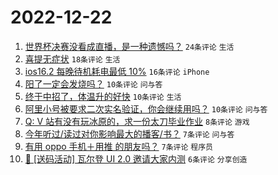 # 2022-12-22

1. [世界杯决赛没看成直播，是一种遗憾吗？](https://www.v2ex.com/t/904053) `24条评论` `生活`
1. [喜提无症状](https://www.v2ex.com/t/904055) `18条评论` `生活`
1. [ios16.2 每晚待机耗电最低 10%](https://www.v2ex.com/t/904054) `16条评论` `iPhone`
1. [阳了一定会发烧吗？](https://www.v2ex.com/t/904061) `10条评论` `问与答`
1. [终于中招了，体温升的好快](https://www.v2ex.com/t/904044) `10条评论` `生活`
1. [阿里小号被要求二次实名验证，你会继续用吗？](https://www.v2ex.com/t/904043) `10条评论` `问与答`
1. [Q: V 站有没有玩冰原的，求一份太刀毕业作业](https://www.v2ex.com/t/904048) `8条评论` `游戏`
1. [今年听过/读过对你影响最大的播客/书？](https://www.v2ex.com/t/904057) `7条评论` `问与答`
1. [有用 oppo 手机＋用推 的朋友吗？](https://www.v2ex.com/t/904046) `7条评论` `程序员`
1. [🎁 [送码活动] 瓦尔登 UI 2.0 邀请大家内测](https://www.v2ex.com/t/904060) `6条评论` `分享创造`
